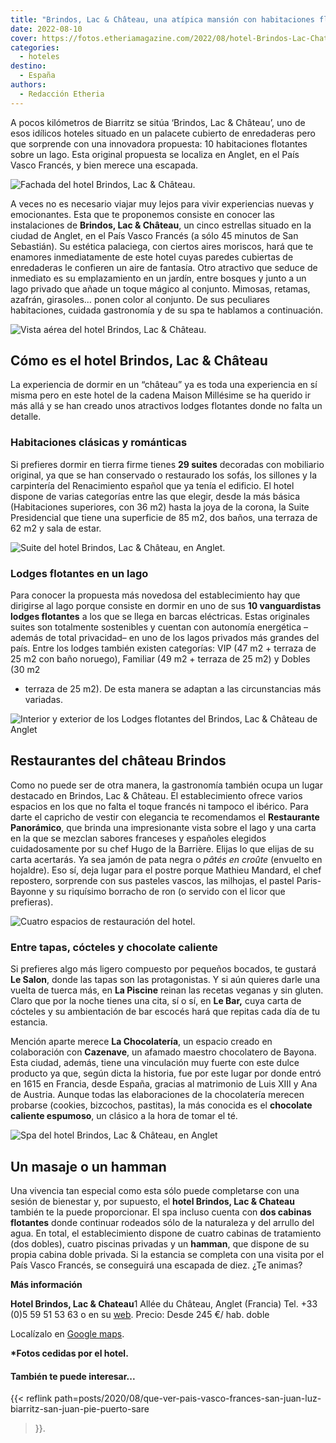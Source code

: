 ```yaml
---
title: "Brindos, Lac & Château, una atípica mansión con habitaciones flotantes"
date: 2022-08-10
cover: https://fotos.etheriamagazine.com/2022/08/hotel-Brindos-Lac-Chateau-anglet.jpg
categories: 
  - hoteles
destino: 
  - España
authors: 
  - Redacción Etheria
---
```


A pocos kilómetros de Biarritz se sitúa ‘Brindos, Lac & Château’, uno de esos idílicos hoteles situado en un palacete cubierto de enredaderas pero que sorprende con una innovadora propuesta: 10 habitaciones flotantes sobre un lago. Esta original propuesta se localiza en Anglet, en el País Vasco Francés, y bien merece una escapada.

![Fachada del hotel Brindos, Lac & Château.](https://fotos.etheriamagazine.com/2022/08/hotel-Brindos-Lac-Chateau-anglet.jpg "Fachada del hotel Brindos, Lac & Château. © Mathilde Ranchon")

A veces no es necesario viajar muy lejos para vivir experiencias nuevas y emocionantes. 
Esta que te proponemos consiste en conocer las instalaciones de **Brindos, Lac & 
Château**, un cinco estrellas situado en la ciudad de Anglet, en el País Vasco Francés 
(a sólo 45 minutos de San Sebastián). Su estética palaciega, con ciertos aires moriscos, 
hará que te enamores inmediatamente de este hotel cuyas paredes cubiertas de enredaderas 
le confieren un aire de fantasía. Otro atractivo que seduce de inmediato es su 
emplazamiento en un jardín, entre bosques y junto a un lago privado que añade un toque 
mágico al conjunto. Mimosas, retamas, azafrán, girasoles… ponen color al conjunto. De 
sus peculiares habitaciones, cuidada gastronomía y de su spa te hablamos a continuación. 

![Vista aérea del hotel Brindos, Lac & Château.](https://fotos.etheriamagazine.com/2022/08/Brindos-Lac-Chateau-vistas-hotel.jpg "Vista aérea del hotel Brindos, Lac & Château. © Mathilde Ranchon")

## Cómo es el hotel Brindos, Lac & Château

La experiencia de dormir en un “château” ya es toda una experiencia en sí misma pero en 
este hotel de la cadena Maison Millésime se ha querido ir más allá y se han creado unos 
atractivos lodges flotantes donde no falta un detalle. 

### Habitaciones clásicas y románticas

Si prefieres dormir en tierra firme tienes **29 suites** decoradas con mobiliario 
original, ya que se han conservado o restaurado los sofás, los sillones y la carpintería 
del Renacimiento español que ya tenía el edificio. El hotel dispone de varias categorías 
entre las que elegir, desde la más básica (Habitaciones superiores, con 36 m2) hasta la 
joya de la corona, la Suite Presidencial que tiene una superficie de 85 m2, dos baños, 
una terraza de 62 m2 y sala de estar. 

![Suite del hotel Brindos, Lac & Château, en Anglet.](https://fotos.etheriamagazine.com/2022/08/Brindos-Lac-Chateau-anglet.jpg "Suite del hotel Brindos, Lac & Château, en Anglet. © Gaëlle Le Boulicaut")

### Lodges flotantes en un lago

Para conocer la propuesta más novedosa del establecimiento hay que dirigirse al lago 
porque consiste en dormir en uno de sus **10 vanguardistas lodges flotantes** a los que 
se llega en barcas eléctricas. Estas originales suites son totalmente sostenibles y 
cuentan con autonomía energética –además de total privacidad– en uno de los lagos 
privados más grandes del país. Entre los lodges también existen categorías: VIP (47 m2 + 
terraza de 25 m2 con baño noruego), Familiar (49 m2 + terraza de 25 m2) y Dobles (30 m2 
+ terraza de 25 m2). De esta manera se adaptan a las circunstancias más variadas. 

![Interior y exterior de los Lodges flotantes del Brindos, Lac & Château de Anglet](https://fotos.etheriamagazine.com/2022/08/lodge-flotante-pais-vasco-frances.jpg "Lodges flotantes. © Gaëlle Le Boulicaut/ Aymeric Masson / Mathilde Ranchon")

## Restaurantes del château Brindos

Como no puede ser de otra manera, la gastronomía también ocupa un lugar destacado en 
Brindos, Lac & Château. El establecimiento ofrece varios espacios en los que no falta el 
toque francés ni tampoco el ibérico. Para darte el capricho de vestir con elegancia te 
recomendamos el **Restaurante Panorámico**, que brinda una impresionante vista sobre el 
lago y una carta en la que se mezclan sabores franceses y españoles elegidos 
cuidadosamente por su chef Hugo de la Barrière. Elijas lo que elijas de su carta 
acertarás. Ya sea jamón de pata negra o _pâtés en croûte_ (envuelto en hojaldre). Eso 
sí, deja lugar para el postre porque Mathieu Mandard, el chef repostero, sorprende con 
sus pasteles vascos, las milhojas, el pastel Paris-Bayonne y su riquísimo borracho de 
ron (o servido con el licor que prefieras). 

![Cuatro espacios de restauración del hotel.](https://fotos.etheriamagazine.com/2022/08/resturantes-brindos-lac-chateau.jpg "Espacios de restauración y bares del hotel. © Mathilde Ranchon, Gaëlle Le Boulicaut,")

### Entre tapas, cócteles y chocolate caliente

Si prefieres algo más ligero compuesto por pequeños bocados, te gustará **Le Salon**, 
donde las tapas son las protagonistas. Y si aún quieres darle una vuelta de tuerca más, 
en **La Piscine** reinan las recetas veganas y sin gluten. Claro que por la noche tienes 
una cita, sí o sí, en **Le Bar,** cuya carta de cócteles y su ambientación de bar 
escocés hará que repitas cada día de tu estancia. 

Mención aparte merece **La Chocolatería**, un espacio creado en colaboración con 
**Cazenave**, un afamado maestro chocolatero de Bayona. Esta ciudad, además, tiene una 
vinculación muy fuerte con este dulce producto ya que, según dicta la historia, fue por 
este lugar por donde entró en 1615 en Francia, desde España, gracias al matrimonio de 
Luis XIII y Ana de Austria. Aunque todas las elaboraciones de la chocolatería merecen 
probarse (cookies, bizcochos, pastitas), la más conocida es el **chocolate caliente 
espumoso**, un clásico a la hora de tomar el té. 

![Spa del hotel Brindos, Lac & Château, en Anglet](https://fotos.etheriamagazine.com/2022/08/spa-hotel-Brindos-anglet.jpg "Spa del hotel Brindos, Lac & Château, en Anglet (País Vasco Francés). © Mathilde Ranchon")

## Un masaje o un hamman

Una vivencia tan especial como esta sólo puede completarse con una sesión de bienestar 
y, por supuesto, el **hotel Brindos, Lac & Chateau** también te la puede proporcionar. 
El spa incluso cuenta con **dos cabinas flotantes** donde continuar rodeados sólo de la 
naturaleza y del arrullo del agua. En total, el establecimiento dispone de cuatro 
cabinas de tratamiento (dos dobles), cuatro piscinas privadas y un **hamman**, que 
dispone de su propia cabina doble privada. Si la estancia se completa con una visita por 
el País Vasco Francés, se conseguirá una escapada de diez. ¿Te animas? 

**Más información** 

**Hotel Brindos, Lac & Chateau**1 Allée du Château, Anglet (Francia) Tel. +33 (0)5 59 51 
53 63 o en su [web](http://www.brindos-cotebasque.com). Precio: Desde 245 €/ hab. doble 

Localízalo en [Google 
maps](https://www.google.com/maps/place/Brindos,+Lac+%26+Ch%C3%A2teau/@43.4626972,-1.5320804,17z/data=!3m1!4b1!4m8!3m7!1s0xd51154542a7d02b:0xce6875eedec5a570!5m2!4m1!1i2!8m2!3d43.4626972!4d-1.5298917). 

**\*Fotos cedidas por el hotel.** 

#### También te puede interesar...

{{< reflink 
path=posts/2020/08/que-ver-pais-vasco-frances-san-juan-luz-biarritz-san-juan-pie-puerto-sare 
>}}.
